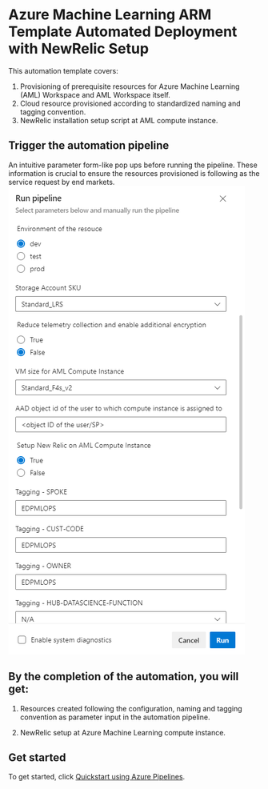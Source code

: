# Azure Machine Learning ARM Template Automated Deployment with NewRelic Setup
This automation template covers:
1. Provisioning of prerequisite resources for Azure Machine Learning (AML) Workspace and AML Workspace itself.
2. Cloud resource provisioned according to standardized naming and tagging convention.
3. NewRelic installation setup script at AML compute instance.

## Trigger the automation pipeline
An intuitive parameter form-like pop ups before running the pipeline. These information is crucial to ensure the resources provisioned is following as the service request by end markets.
![automation-pipeline.png](./images/automation-pipeline.png)

## By the completion of the automation, you will get:
1. Resources created following the configuration, naming and tagging convention as parameter input in the automation pipeline.

2. NewRelic setup at Azure Machine Learning compute instance.

## Get started
To get started, click [Quickstart using Azure Pipelines](https://dev.azure.com/batdigital/OneDRA/_build?definitionId=6805).